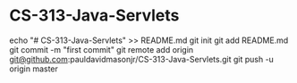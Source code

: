 # CS-313-Java-Servlets
echo "# CS-313-Java-Servlets" >> README.md
git init
git add README.md
git commit -m "first commit"
git remote add origin git@github.com:pauldavidmasonjr/CS-313-Java-Servlets.git
git push -u origin master
